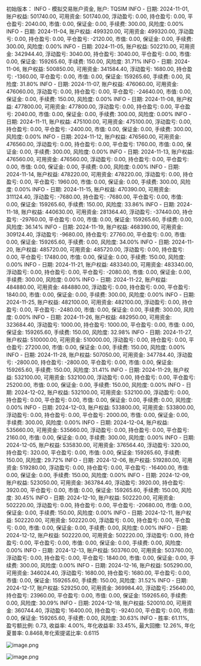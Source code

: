 初始版本：
    INFO - 模拟交易账户资金, 账户: TQSIM
    INFO - 日期: 2024-11-01, 账户权益: 501740.00, 可用资金: 501740.00, 浮动盈亏: 0.00, 持仓盈亏: 0.00, 平仓盈亏: 2040.00, 市值: 0.00, 保证金: 0.00, 手续费: 300.00, 风险度: 0.00%
    INFO - 日期: 2024-11-04, 账户权益: 499320.00, 可用资金: 499320.00, 浮动盈亏: 0.00, 持仓盈亏: 0.00, 平仓盈亏: -2120.00, 市值: 0.00, 保证金: 0.00, 手续费: 300.00, 风险度: 0.00%
    INFO - 日期: 2024-11-05, 账户权益: 502210.00, 可用资金: 342944.40, 浮动盈亏: 3040.00, 持仓盈亏: 3040.00, 平仓盈亏: 0.00, 市值: 0.00, 保证金: 159265.60, 手续费: 150.00, 风险度: 31.71%
    INFO - 日期: 2024-11-06, 账户权益: 500850.00, 可用资金: 341584.40, 浮动盈亏: 1680.00, 持仓盈亏: -1360.00, 平仓盈亏: 0.00, 市值: 0.00, 保证金: 159265.60, 手续费: 0.00, 风险度: 31.80%
    INFO - 日期: 2024-11-07, 账户权益: 476060.00, 可用资金: 476060.00, 浮动盈亏: 0.00, 持仓盈亏: 0.00, 平仓盈亏: -24640.00, 市值: 0.00, 保证金: 0.00, 手续费: 150.00, 风险度: 0.00%
    INFO - 日期: 2024-11-08, 账户权益: 477800.00, 可用资金: 477800.00, 浮动盈亏: 0.00, 持仓盈亏: 0.00, 平仓盈亏: 2040.00, 市值: 0.00, 保证金: 0.00, 手续费: 300.00, 风险度: 0.00%
    INFO - 日期: 2024-11-11, 账户权益: 475100.00, 可用资金: 475100.00, 浮动盈亏: 0.00, 持仓盈亏: 0.00, 平仓盈亏: -2400.00, 市值: 0.00, 保证金: 0.00, 手续费: 300.00, 风险度: 0.00%
    INFO - 日期: 2024-11-12, 账户权益: 476560.00, 可用资金: 476560.00, 浮动盈亏: 0.00, 持仓盈亏: 0.00, 平仓盈亏: 1760.00, 市值: 0.00, 保证金: 0.00, 手续费: 300.00, 风险度: 0.00%
    INFO - 日期: 2024-11-13, 账户权益: 476560.00, 可用资金: 476560.00, 浮动盈亏: 0.00, 持仓盈亏: 0.00, 平仓盈亏: 0.00, 市值: 0.00, 保证金: 0.00, 手续费: 0.00, 风险度: 0.00%
    INFO - 日期: 2024-11-14, 账户权益: 478220.00, 可用资金: 478220.00, 浮动盈亏: 0.00, 持仓盈亏: 0.00, 平仓盈亏: 1960.00, 市值: 0.00, 保证金: 0.00, 手续费: 300.00, 风险度: 0.00%
    INFO - 日期: 2024-11-15, 账户权益: 470390.00, 可用资金: 311124.40, 浮动盈亏: -7680.00, 持仓盈亏: -7680.00, 平仓盈亏: 0.00, 市值: 0.00, 保证金: 159265.60, 手续费: 150.00, 风险度: 33.86%
    INFO - 日期: 2024-11-18, 账户权益: 440630.00, 可用资金: 281364.40, 浮动盈亏: -37440.00, 持仓盈亏: -29760.00, 平仓盈亏: 0.00, 市值: 0.00, 保证金: 159265.60, 手续费: 0.00, 风险度: 36.14%
    INFO - 日期: 2024-11-19, 账户权益: 468390.00, 可用资金: 309124.40, 浮动盈亏: -9680.00, 持仓盈亏: 27760.00, 平仓盈亏: 0.00, 市值: 0.00, 保证金: 159265.60, 手续费: 0.00, 风险度: 34.00%
    INFO - 日期: 2024-11-20, 账户权益: 485720.00, 可用资金: 485720.00, 浮动盈亏: 0.00, 持仓盈亏: 0.00, 平仓盈亏: 17480.00, 市值: 0.00, 保证金: 0.00, 手续费: 150.00, 风险度: 0.00%
    INFO - 日期: 2024-11-21, 账户权益: 483340.00, 可用资金: 483340.00, 浮动盈亏: 0.00, 持仓盈亏: 0.00, 平仓盈亏: -2080.00, 市值: 0.00, 保证金: 0.00, 手续费: 300.00, 风险度: 0.00%
    INFO - 日期: 2024-11-22, 账户权益: 484880.00, 可用资金: 484880.00, 浮动盈亏: 0.00, 持仓盈亏: 0.00, 平仓盈亏: 1840.00, 市值: 0.00, 保证金: 0.00, 手续费: 300.00, 风险度: 0.00%
    INFO - 日期: 2024-11-25, 账户权益: 482100.00, 可用资金: 482100.00, 浮动盈亏: 0.00, 持仓盈亏: 0.00, 平仓盈亏: -2480.00, 市值: 0.00, 保证金: 0.00, 手续费: 300.00, 风险度: 0.00%
    INFO - 日期: 2024-11-26, 账户权益: 482950.00, 可用资金: 323684.40, 浮动盈亏: 1000.00, 持仓盈亏: 1000.00, 平仓盈亏: 0.00, 市值: 0.00, 保证金: 159265.60, 手续费: 150.00, 风险度: 32.98%
    INFO - 日期: 2024-11-27, 账户权益: 510000.00, 可用资金: 510000.00, 浮动盈亏: 0.00, 持仓盈亏: 0.00, 平仓盈亏: 27200.00, 市值: 0.00, 保证金: 0.00, 手续费: 150.00, 风险度: 0.00%
    INFO - 日期: 2024-11-28, 账户权益: 507050.00, 可用资金: 347784.40, 浮动盈亏: -2800.00, 持仓盈亏: -2800.00, 平仓盈亏: 0.00, 市值: 0.00, 保证金: 159265.60, 手续费: 150.00, 风险度: 31.41%
    INFO - 日期: 2024-11-29, 账户权益: 532100.00, 可用资金: 532100.00, 浮动盈亏: 0.00, 持仓盈亏: 0.00, 平仓盈亏: 25200.00, 市值: 0.00, 保证金: 0.00, 手续费: 150.00, 风险度: 0.00%
    INFO - 日期: 2024-12-02, 账户权益: 532100.00, 可用资金: 532100.00, 浮动盈亏: 0.00, 持仓盈亏: 0.00, 平仓盈亏: 0.00, 市值: 0.00, 保证金: 0.00, 手续费: 0.00, 风险度: 0.00%
    INFO - 日期: 2024-12-03, 账户权益: 533800.00, 可用资金: 533800.00, 浮动盈亏: 0.00, 持仓盈亏: 0.00, 平仓盈亏: 2000.00, 市值: 0.00, 保证金: 0.00, 手续费: 300.00, 风险度: 0.00%
    INFO - 日期: 2024-12-04, 账户权益: 535660.00, 可用资金: 535660.00, 浮动盈亏: 0.00, 持仓盈亏: 0.00, 平仓盈亏: 2160.00, 市值: 0.00, 保证金: 0.00, 手续费: 300.00, 风险度: 0.00%
    INFO - 日期: 2024-12-05, 账户权益: 535830.00, 可用资金: 376564.40, 浮动盈亏: 320.00, 持仓盈亏: 320.00, 平仓盈亏: 0.00, 市值: 0.00, 保证金: 159265.60, 手续费: 150.00, 风险度: 29.72%
    INFO - 日期: 2024-12-06, 账户权益: 519280.00, 可用资金: 519280.00, 浮动盈亏: 0.00, 持仓盈亏: 0.00, 平仓盈亏: -16400.00, 市值: 0.00, 保证金: 0.00, 手续费: 150.00, 风险度: 0.00%
    INFO - 日期: 2024-12-09, 账户权益: 523050.00, 可用资金: 363784.40, 浮动盈亏: 3920.00, 持仓盈亏: 3920.00, 平仓盈亏: 0.00, 市值: 0.00, 保证金: 159265.60, 手续费: 150.00, 风险度: 30.45%
    INFO - 日期: 2024-12-10, 账户权益: 502220.00, 可用资金: 502220.00, 浮动盈亏: 0.00, 持仓盈亏: 0.00, 平仓盈亏: -20680.00, 市值: 0.00, 保证金: 0.00, 手续费: 150.00, 风险度: 0.00%
    INFO - 日期: 2024-12-11, 账户权益: 502220.00, 可用资金: 502220.00, 浮动盈亏: 0.00, 持仓盈亏: 0.00, 平仓盈亏: 0.00, 市值: 0.00, 保证金: 0.00, 手续费: 0.00, 风险度: 0.00%
    INFO - 日期: 2024-12-12, 账户权益: 502220.00, 可用资金: 502220.00, 浮动盈亏: 0.00, 持仓盈亏: 0.00, 平仓盈亏: 0.00, 市值: 0.00, 保证金: 0.00, 手续费: 0.00, 风险度: 0.00%
    INFO - 日期: 2024-12-13, 账户权益: 503760.00, 可用资金: 503760.00, 浮动盈亏: 0.00, 持仓盈亏: 0.00, 平仓盈亏: 1840.00, 市值: 0.00, 保证金: 0.00, 手续费: 300.00, 风险度: 0.00%
    INFO - 日期: 2024-12-16, 账户权益: 505290.00, 可用资金: 346024.40, 浮动盈亏: 1680.00, 持仓盈亏: 1680.00, 平仓盈亏: 0.00, 市值: 0.00, 保证金: 159265.60, 手续费: 150.00, 风险度: 31.52%
    INFO - 日期: 2024-12-17, 账户权益: 529250.00, 可用资金: 369984.40, 浮动盈亏: 25640.00, 持仓盈亏: 23960.00, 平仓盈亏: 0.00, 市值: 0.00, 保证金: 159265.60, 手续费: 0.00, 风险度: 30.09%
    INFO - 日期: 2024-12-18, 账户权益: 520010.00, 可用资金: 360744.40, 浮动盈亏: 16400.00, 持仓盈亏: -9240.00, 平仓盈亏: 0.00, 市值: 0.00, 保证金: 159265.60, 手续费: 0.00, 风险度: 30.63%
    INFO - 胜率: 61.11%, 盈亏额比例: 0.73, 收益率: 4.00%, 年化收益率: 33.45%, 最大回撤: 12.26%, 年化夏普率: 0.8468,年化索提诺比率: 0.6115


![image.png](https://gitee.com/hxc8/images10/raw/master/img/202501061244508.png)


![image.png](https://gitee.com/hxc8/images10/raw/master/img/202501081630112.png)
